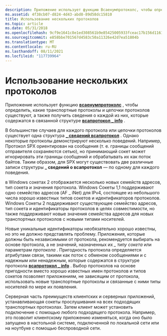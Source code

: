 ```yaml
---
description: Приложение использует функцию Всаенумпротоколс, чтобы определить, какие транспортные протоколы и цепочки протоколов существуют, а также получить сведения о каждой из них, которые содержатся в связанной \_ структуре всапротокол info.
ms.assetid: 4f38cb07-d824-4d43-abd8-89d58dc15810
title: Использование нескольких протоколов
ms.topic: article
ms.date: 05/31/2018
ms.openlocfilehash: 9cf9e1641c8e1ed308561b9e85425005933fceac17b156d1161895f13ad06d55
ms.sourcegitcommit: e858bbe701567d4583c50a11326e42d7ea51804b
ms.translationtype: MT
ms.contentlocale: ru-RU
ms.lasthandoff: 08/11/2021
ms.locfileid: "117739964"
---
```

# <a name="using-multiple-protocols"></a>Использование нескольких протоколов

Приложение использует функцию [**всаенумпротоколс**](/windows/desktop/api/Winsock2/nf-winsock2-wsaenumprotocolsa) , чтобы определить, какие транспортные протоколы и цепочки протоколов существуют, а также получить сведения о каждой из них, которые содержатся в связанной структуре [**всапротокол \_ info**](/windows/win32/api/winsock2/ns-winsock2-wsaprotocol_infoa) .

В большинстве случаев для каждого протокола или цепочки протоколов существует одна структура [**\_ сведений всапротокол**](/windows/win32/api/winsock2/ns-winsock2-wsaprotocol_infoa) . Однако некоторые протоколы демонстрируют несколько поведений. Например, Протокол SPX ориентирован на сообщения (т. е. границы сообщений отправителя сохраняются сетью), но принимающий сокет может игнорировать эти границы сообщений и обрабатывать их как поток байтов. Таким образом, для SPX могут существовать две различные записи структуры **\_ сведений о всапротокол** — по одному для каждого поведения.

в Windows сокетах 2 отображается несколько новых семейств адресов, тип сокета и значения протокола. Windows Сокеты 1,1 поддерживают одно семейство адресов (AF \_ iNet) для IPv4, состоящее из небольшого числа хорошо известных типов сокетов и идентификаторов протоколов. Windows Сокеты 2 поддерживают существующее семейство адресов, тип сокета и идентификаторы протоколов в целях совместимости, но также поддерживают новые значения семейства адресов для новых транспортных протоколов с новыми типами носителей.

Новые уникальные идентификаторы необязательно хорошо известны, но это не должно представлять проблему. Приложения, которые должны быть независимыми от протокола, рекомендуется выбирать на основе протокола, а не значений, назначенных их *\_ типу сокета* или параметрам *протокола* . Пригодность протокола определяется атрибутами связи, такими как поток с обменом сообщениями и с надежным или ненадежным, которые содержатся в структуре протокола [**всапротокол \_ info**](/windows/win32/api/winsock2/ns-winsock2-wsaprotocol_infoa) . Выбор протоколов на основе пригодности вместо хорошо известных имен протоколов и типов сокетов позволяет приложениям, не зависящим от протокола, использовать новые транспортные протоколы и связанные с ними типы носителей по мере их появления.

Серверная часть преимуществ клиентских и серверных приложений, устанавливающая сокеты прослушивания на всех подходящих транспортных протоколах. Затем клиент может установить подключение с помощью любого подходящего протокола. Например, это позволит клиентскому приложению изменяться, когда оно было запущено в настольной системе, подключенной по локальной сети или на ноутбуке с помощью беспроводной сети.

 

 
